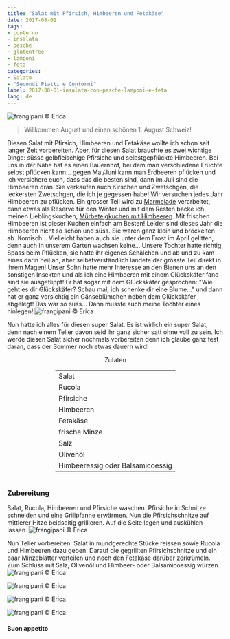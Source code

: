```yaml
---
title: "Salat mit Pfirsich, Himbeeren und Fetakäse"
date: 2017-08-01
tags:
- contorno
- insalata
- pesche
- glutenfree
- lamponi 
- feta 
categories:
- Salato
- "Secondi Piatti e Contorni"
label: 2017-08-01-insalata-con-pesche-lamponi-e-feta
lang: de
---
```

![](../2017-08-01-insalata-con-pesche-lamponi-e-feta/header.jpg "frangipani © Erica")

> Willkommen August und einen schönen 1. August Schweiz!

Diesen Salat mit Pfirsich, Himbeeren und Fetakäse wollte ich schon seit langer Zeit vorbereiten. Aber, für diesen Salat brauchte es zwei wichtige Dinge: süsse gelbfleischige Pfirsiche und selbstgepflückte Himbeeren. Bei uns in der Nähe hat es einen Bauernhof, bei dem man verschiedene Früchte selbst pflücken kann... gegen Mai/Juni kann man Erdbeeren pflücken und ich versichere euch, dass das die besten sind, dann im Juli sind die Himbeeren dran. Sie verkaufen auch Kirschen und Zwetschgen, die leckersten Zwetschgen, die ich je gegessen habe! Wir versuchen jedes Jahr Himbeeren zu pflücken. Ein grosser Teil wird zu <a href="http://frangipani.raiano.ch/2014-06-21-marmella-di-fragole-e-lamponi/" target="_blank">Marmelade</a> verarbeitet, dann etwas als Reserve für den Winter und mit dem Resten backe ich meinen Lieblingskuchen, <a href="http://frangipani.raiano.ch/2013-10-18-crostata-di-lamponi/" target="_blank">Mürbeteigkuchen mit Himbeeren</a>. Mit frischen Himbeeren ist dieser Kuchen einfach am Besten! Leider sind dieses Jahr die Himbeeren nicht so schön und süss. Sie waren ganz klein und bröckelten ab. Komisch... Vielleicht haben auch sie unter dem Frost im April gelitten, denn auch in unserem Garten wachsen keine... Unsere Tochter hatte richtig Spass beim Pflücken, sie hatte ihr eigenes Schälchen und ab und zu kam eines darin heil an, aber selbstverständlich landete der grösste Teil direkt in ihrem Magen! Unser Sohn hatte mehr Interesse an den Bienen uns an den sonstigen Insekten und als ich eine Himbeeren mit einem Glückskäfer fand sind sie ausgeflippt! Er hat sogar mit dem Glückskäfer gesprochen: "Wie geht es dir Glückskäfer? Schau mal, ich schenke dir eine Blume..." und dann hat er ganz vorsichtig ein Gänseblümchen neben dem Glückskäfer abgelegt! Das war so süss... Dann musste auch meine Tochter eines hinlegen!
![](../2017-08-01-insalata-con-pesche-lamponi-e-feta/lamponi.jpg "frangipani © Erica")

Nun hatte ich alles für diesen super Salat. Es ist wirlich ein super Salat, denn nach einem Teller davon seid ihr ganz sicher satt ohne voll zu sein. Ich werde diesen Salat sicher nochmals vorbereiten denn ich glaube ganz fest daran, dass der Sommer noch etwas dauern wird!

<div id="wrapper" style="text-align: center">
  <div id="yourdiv" style="display: inline-block;">
    <div class="ingredients">
      <div class="ingredients-title">Zutaten</div>
      <table>
        <tbody>
          <tr>
            <td>Salat</td>
          </tr>
          <tr>
            <td>Rucola</td>
          </tr>
          <tr>
            <td>Pfirsiche</td>
          </tr>
          <tr>
            <td>Himbeeren</td>
          </tr>
          <tr>
            <td>Fetakäse</td>
          </tr>
          <tr>
            <td>frische Minze</td>
          </tr>
          <tr>
            <td>Salz</td>
          </tr>
          <tr>
            <td>Olivenöl</td>
          </tr>
          <tr>
            <td>Himbeeressig oder Balsamicoessig</td>
          </tr>
        </tbody>
      </table>
    </div>
  </div>
</div>


<h3>
  <font color="grey">
    <i class="fa-solid fa-gears"></i>
  </font> Zubereitung
</h3>

Salat, Rucola, Himbeeren und Pfirsiche waschen. Pfirsiche in Schnitze schneiden und eine Grillpfanne erwärmen. Nun die Pfirsichschnitze auf mittlerer Hitze beidseitig grillieren. Auf die Seite legen und auskühlen lassen.
![](../2017-08-01-insalata-con-pesche-lamponi-e-feta/pesche.jpg "frangipani © Erica")

Nun Teller vorbereiten: Salat in mundgerechte Stücke reissen sowie Rucola und Himbeeren dazu geben. Darauf die gegrillten Pfirsichschnitze und ein paar Minzeblätter verteilen und noch den Fetakäse darüber zerkrümeln. Zum Schluss mit Salz, Olivenöl und Himbeer- oder Balsamicoessig würzen.
![](../2017-08-01-insalata-con-pesche-lamponi-e-feta/risultato1.jpg "frangipani © Erica")

![](../2017-08-01-insalata-con-pesche-lamponi-e-feta/risultato2.jpg "frangipani © Erica")

![](../2017-08-01-insalata-con-pesche-lamponi-e-feta/risultato3.jpg "frangipani © Erica")

![](../2017-08-01-insalata-con-pesche-lamponi-e-feta/risultato4.jpg "frangipani © Erica")

<h4>Buon appetito
  <font color="red">
    <i class="fa-regular fa-face-smile"></i>
  </font>
</h4>
